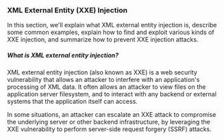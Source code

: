### XML External Entity (XXE) Injection

In this section, we'll explain what XML external entity injection is, describe some common examples, explain how to find and exploit various kinds of XXE injection, and summarize how to prevent XXE injection attacks. 

##### What is XML external entity injection?

XML external entity injection (also known as XXE) is a web security vulnerability that allows an attacker to interfere with an application's processing of XML data. It often allows an attacker to view files on the application server filesystem, and to interact with any backend or external systems that the application itself can access.

In some situations, an attacker can escalate an XXE attack to compromise the underlying server or other backend infrastructure, by leveraging the XXE vulnerability to perform server-side request forgery (SSRF) attacks. 
